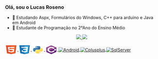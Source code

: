 ### Olá, sou o Lucas Roseno






- 🤔 Estudando Aspx, Formulários do Windows, C++ para arduino e Java em Android
- 💬 Estudante de Programação no 2°Ano do Ensino Médio

<div align="center">
  <a href="https://github.com/LucasRoseno">
  <img height="170em" src="https://github-readme-stats.vercel.app/api?username=LucasRoseno&show_icons=true&theme=dark&include_all_commits=true&count_private=true"/>
  <img height="170em" src="https://github-readme-stats.vercel.app/api/top-langs/?username=LucasRoseno&layout=compact&langs_count=7&theme=dark"/>
</div>
<div style="display: inline_block"><br>
 
  <img align="center" alt="HTML" height="30" width="40" src="https://raw.githubusercontent.com/devicons/devicon/master/icons/html5/html5-original.svg">
  <img align="center" alt="CSS" height="30" width="40" src="https://raw.githubusercontent.com/devicons/devicon/master/icons/css3/css3-original.svg">
  <img align="center" alt="Python" height="30" width="40" src="https://raw.githubusercontent.com/devicons/devicon/master/icons/python/python-original.svg">
  <img align="center" alt="Csharp" height="30" width="40" src="https://raw.githubusercontent.com/devicons/devicon/master/icons/csharp/csharp-original.svg">
  <img align="center" alt="Android" height="30" width="40" src="https://cdn.jsdelivr.net/gh/devicons/devicon/icons/androidstudio/androidstudio-original.svg" />
  <img align="center" alt="Cplusplus" height="30" width="40" src="https://cdn.jsdelivr.net/gh/devicons/devicon/icons/cplusplus/cplusplus-original.svg" />
  <img align="center" alt="SqlServer" height="30" width="40" src= "https://cdn.jsdelivr.net/gh/devicons/devicon/icons/microsoftsqlserver/microsoftsqlserver-plain.svg" />
  
   >
  
